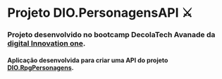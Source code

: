 # Projeto DIO.PersonagensAPI ⚔️

### Projeto desenvolvido no bootcamp DecolaTech Avanade da [digital Innovation one](https://digitalinnovation.one/sign-in).

#### Aplicação desenvolvida para criar uma API do projeto [DIO.RpgPersonagens](https://github.com/FabioPhilippini/DIO.RpgPersonagens).

